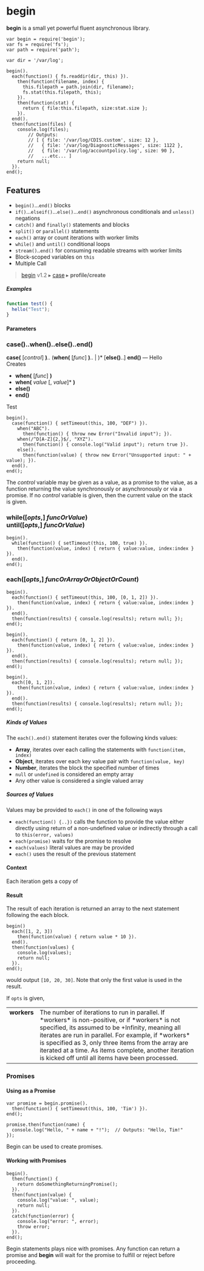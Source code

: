 # begin

**begin** is a small yet powerful fluent asynchronous library.

    var begin = require('begin');
    var fs = require('fs');
    var path = require('path');

    var dir = '/var/log';

    begin().
      each(function() { fs.readdir(dir, this) }).
        then(function(filename, index) {
          this.filepath = path.join(dir, filename);
          fs.stat(this.filepath, this);
        }).
        then(function(stat) {
          return { file:this.filepath, size:stat.size };
        }).
      end().
      then(function(files) {
        console.log(files);
            // Outputs:
            // [ { file: '/var/log/CDIS.custom', size: 12 },
            //   { file: '/var/log/DiagnosticMessages', size: 1122 },
            //   { file: '/var/log/accountpolicy.log', size: 90 },
            //   ...etc... ]
        return null;
      }).
    end();

## Features

- `begin()`...`end()` blocks
- `if()`...`elseif()`...`else()`...`end()` asynchronous conditionals and `unless()` negations
- `catch()` and `finally()` statements and blocks
- `split()` or `parallel()` statements
- `each()` array or count iterations with worker limits
- `while()` and `until()` conditional loops
- `stream()`..`end()` for consuming readable streams with worker limits
- Block-scoped variables on `this`
- Multiple Call


> [begin](http://www.google.com/) v1.2 ▸ [case]() ▸ **profile/create**

##### Examples

```js
function test() {
  hello("Test");
}
```

#### Parameters

### case()..when()..else()..end()

**case(** [*control*] **)**.. (**when(** [*func*] **)**.. | )* [**else()**..] **end()** &mdash; Hello  
Creates

- **when(** [*func*] **)**
- **when(** *value* [, *value*]* **)**
- **else()**
- **end()**

Test

    begin().
      case(function() { setTimeout(this, 100, "DEF") }).
        when("ABC").
          then(function() { throw new Error("Invalid input"); }).
        when(/^D[A-Z]{2,}$/, "XYZ").
          then(function() { console.log("Valid input"); return true }).
        else().
          then(function(value) { throw new Error("Unsupported input: " + value); }).
      end().
    end();

The *control* variable may be given as a value, as a promise to the value, as a function returning the value synchronously or asynchronously or via a promise. If no *control* variable is given, then the current value on the stack is given.





### while([*opts*,] *funcOrValue*) <br/> until([*opts*,] *funcOrValue*)

    begin().
      while(function() { setTimeout(this, 100, true) }).
        then(function(value, index) { return { value:value, index:index } }).
      end().
    end();

### each([*opts*,] *funcOrArrayOrObjectOrCount*)

    begin().
      each(function() { setTimeout(this, 100, [0, 1, 2]) }).
        then(function(value, index) { return { value:value, index:index } }).
      end().
      then(function(results) { console.log(results); return null; });
    end();

    begin().
      each(function() { return [0, 1, 2] }).
        then(function(value, index) { return { value:value, index:index } }).
      end().
      then(function(results) { console.log(results); return null; });
    end();

    begin().
      each([0, 1, 2]).
        then(function(value, index) { return { value:value, index:index } }).
      end().
      then(function(results) { console.log(results); return null; });
    end();

##### Kinds of Values

The `each()`..`end()` statement iterates over the following kinds values:

- **Array**, iterates over each calling the statements with `function(item, index)`
- **Object**, iterates over each key value pair with `function(value, key)`
- **Number**, iterates the block the specified number of times
- `null` or `undefined` is considered an empty array
- Any other value is considered a single valued array

##### Sources of Values

Values may be provided to `each()` in one of the following ways

- `each(function() {..})` calls the function to provide the value either directly using return of a non-undefined value or indirectly through a call to `this(error, values)`
- `each(promise)` waits for the promise to resolve
- `each(values)` literal values are may be provided
- `each()` uses the result of the previous statement

#### Context

Each iteration gets a copy of  

#### Result

The result of each iteration is returned an array to the next statement following the each block.

    begin()
      each([1, 2, 3])
        then(function(value) { return value * 10 }).
      end().
      then(function(values) {
        console.log(values);
        return null;
      }).
    end();

would output `[10, 20, 30]`. Note that only the first value is used in the result.


If `opts` is given,

<table>
<tr><td style="vertical-align:top"><b>workers</b></td>
    <td>The number of iterations to run in parallel. If *workers* is non-positive, or if *workers* is not specified, its assumed to be +Infinity, meaning all iterates are run in parallel. For example, if *workers* is specified as 3, only three items from the array are iterated at a time. As items complete, another iteration is kicked off until all items have been processed.</td></tr>
</table>


### Promises

#### Using as a Promise

    var promise = begin.promise().
      then(function() { setTimeout(this, 100, 'Tim') }).
    end();

    promise.then(function(name) {
      console.log("Hello, " + name + "!");  // Outputs: "Hello, Tim!"
    });

Begin can be used to create promises.

#### Working with Promises

    begin().
      then(function() {
        return doSomethingReturningPromise();
      }).
      then(function(value) {
        console.log("value: ", value);
        return null;
      }).
      catch(function(error) {
        console.log("error: ", error);
        throw error;
      }).
    end();

Begin statements plays nice with promises. Any function can return a promise and **begin** will wait for the promise to fulfill or reject before proceeding.
